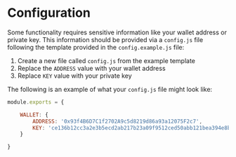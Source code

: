 # Configuration

Some functionality requires sensitive information like your wallet address or private key. 
This information should be provided via a `config.js` file following the template provided 
in the `config.example.js` file:

1) Create a new file called `config.js` from the example template
2) Replace the `ADDRESS` value with your wallet address
3) Replace `KEY` value with your private key

The following is an example of what your `config.js` file might look like:
```js
module.exports = {

    WALLET: {
        ADDRESS: '0x93f4B6D7C1f2702A9c5d8219d86a93a12075F2c7',
        KEY: 'ce136b12cc3a2e3b5ecd2ab217b23a09f9512ced50abb121bea394e8bcd3b40b'
    }

}
```
